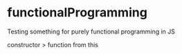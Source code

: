 functionalProgramming
=====================

Testing something for purely functional programming in JS

constructor > function from this

